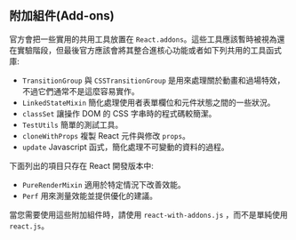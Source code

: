 ## 附加組件(Add-ons)
官方會把一些實用的共用工具放置在 `React.addons`。這些工具應該暫時被視為還在實驗階段，但最後官方應該會將其整合進核心功能或者如下列共用的工具函式庫:

* `TransitionGroup` 與 `CSSTransitionGroup` 是用來處理關於動畫和過場特效，不過它們通常不是這麼容易實作。
* `LinkedStateMixin` 簡化處理使用者表單欄位和元件狀態之間的一些狀況。
* `classSet` 讓操作 DOM 的 CSS 字串時的程式碼較簡潔。
* `TestUtils` 簡單的測試工具。
* `cloneWithProps` 複製 React 元件與修改 `props`。
* `update` Javascript 函式，簡化處理不可變動的資料的過程。

下面列出的項目只存在 React 開發版本中:

* `PureRenderMixin` 適用於特定情況下改善效能。
* `Perf` 用來測量效能並提供優化的建議。

當您需要使用這些附加組件時，請使用 `react-with-addons.js` ，而不是單純使用 `react.js`。
